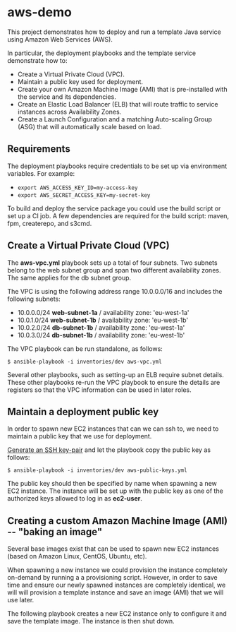 # aws-demo

This project demonstrates how to deploy and run a template Java service using Amazon Web Services (AWS).

In particular, the deployment playbooks and the template service demonstrate how to:

* Create a Virtual Private Cloud (VPC).
* Maintain a public key used for deployment.
* Create your own Amazon Machine Image (AMI) that is pre-installed with the service and its dependencies.
* Create an Elastic Load Balancer (ELB) that will route traffic to service instances across Availability Zones.
* Create a Launch Configuration and a matching Auto-scaling Group (ASG) that will automatically scale based on load.

## Requirements

The deployment playbooks require credentials to be set up via environment variables. For example:

  * `export AWS_ACCESS_KEY_ID=my-access-key`
  * `export AWS_SECRET_ACCESS_KEY=my-secret-key`

To build and deploy the service package you could use the build script or set up a CI job. A few dependencies are required for the build script: maven, fpm, createrepo, and s3cmd.

## Create a Virtual Private Cloud (VPC)

The **aws-vpc.yml** playbook sets up a total of four subnets. Two subnets belong to the web subnet group and span two different availability zones. The same applies for the db subnet group.

The VPC is using the following address range 10.0.0.0/16 and includes the following subnets:

* 10.0.0.0/24 **web-subnet-1a** / availability zone: 'eu-west-1a'
* 10.0.1.0/24 **web-subnet-1b** / availability zone: 'eu-west-1b'
* 10.0.2.0/24 **db-subnet-1b** / availability zone: 'eu-west-1a'
* 10.0.3.0/24 **db-subnet-1b** / availability zone: 'eu-west-1b'

The VPC playbook can be run standalone, as follows:

`$ ansible-playbook -i inventories/dev aws-vpc.yml`

Several other playbooks, such as setting-up an ELB require subnet details. These other playbooks re-run the VPC playbook to ensure the details are registers so that the VPC information can be used in later roles.

## Maintain a deployment public key

In order to spawn new EC2 instances that can we can ssh to, we need to maintain a public key that we use for deployment.

[Generate an SSH key-pair]( https://help.github.com/articles/generating-ssh-keys/) and let the playbook copy the public key as follows:

`$ ansible-playbook -i inventories/dev aws-public-keys.yml`

The public key should then be specified by name when spawning a new EC2 instance. The instance will be set up with the public key as one of the authorized keys allowed to log in as **ec2-user**.

## Creating a custom Amazon Machine Image (AMI) -- "baking an image"

Several base images exist that can be used to spawn new EC2 instances (based on Amazon Linux, CentOS, Ubuntu, etc).

When spawning a new instance we could provision the instance completely on-demand by running a a provisioning script.
However, in order to save time and ensure our newly spawned instances are completely identical, we will will provision a template instance and save an image (AMI) that we will use later.

The following playbook creates a new EC2 instance only to configure it and save the template image. The instance is then shut down.

